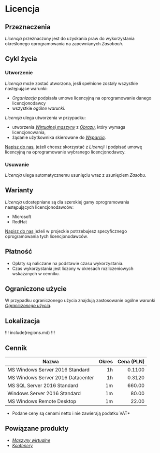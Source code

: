 # Licencja

## Przeznaczenia

*Licencja* przeznaczony jest do uzyskania praw do wykorzystania określonego oprogramowania na zapewnianych *Zasobach*.

## Cykl życia

### Utworzenie

*Licencja* może zostać utworzona, jeśli spełnione zostały wszystkie następujące warunki:

* *Organizacja* podpisała umowe licencyjną na oprogramowanie danego licencjonodawcy 
* wszystkie *ogólne warunki*.

*Licencja* ulega utworzenia w przypadku:

* utworzenia *[Wirtualnej maszyny]()* z *[Obrazu]()*, który wymaga licencjonowania,
* żądanie użytkownika skierowane do *[Wsparcia]()*.

[Napisz do nas](), jeżeli chcesz skorzystać z *Licencji* i podpisać umowę licencyjną na oprogramowanie wybranego licencjonodawcy.

### Usuwanie

*Licencja* ulega automatycznemu usunięciu wraz z usunięciem *Zasobu*.

## Warianty

*Licencja* udostępniane są dla szerokiej gamy oprogramowania następujących licencjonodawców:

* Microsoft 
* RedHat

[Napisz do nas]() jeżeli w projeckie potrzebujesz specyficznego oprogramowania tych licencjonodawców.

## Płatność

* Opłaty są naliczane na podstawie czasu wykorzystania.
* Czas wykorzystania jest liczony w okresach rozliczeniowych wskazanych w cenniku.

## Ograniczone użycie

W przypadku ograniczonego użycia znajdują zastosowanie ogólne warunki *[Ograniczonego użycia]()*.

## Lokalizacja

!!! include(regions.md) !!!

## Cennik

Nazwa                             |  Okres | Cena (PLN)
--------------------------------- | -----: | ---------:
MS Windows Server 2016 Standard   |     1h |     0.1100
MS Windows Server 2016 Datacenter |     1h |     0.3120
MS SQL Server 2016 Standard       |     1m |     660.00
Windows Server 2016 Standard      |     1m |      80.00
MS Windows Remote Desktop         |     1m |      22.00

* Podane ceny są cenami netto i nie zawierają podatku VAT*

## Powiązane produkty

* *[Maszyny wirtualne]()*
* *[Kontenery]()*
